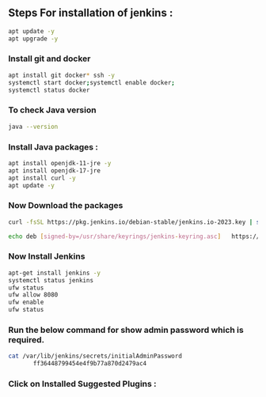 ## Steps For installation of jenkins :
```bash
apt update -y
apt upgrade -y
```
### Install git and docker
```bash 
apt install git docker* ssh -y
systemctl start docker;systemctl enable docker;
systemctl status docker
```
### To check Java version 
```bash
java --version
```
### Install Java packages :
```bash
apt install openjdk-11-jre -y
apt install openjdk-17-jre
apt install curl -y
apt update -y
```
### Now Download the packages
```bash
curl -fsSL https://pkg.jenkins.io/debian-stable/jenkins.io-2023.key | sudo tee   /usr/share/keyrings/jenkins-keyring.asc > /dev/null
```
```bash
echo deb [signed-by=/usr/share/keyrings/jenkins-keyring.asc]   https://pkg.jenkins.io/debian-stable binary/ | sudo tee   /etc/apt/sources.list.d/jenkins.list > /dev/null
```
### Now Install Jenkins
```bash
apt-get install jenkins -y
systemctl status jenkins
ufw status
ufw allow 8080
ufw enable
ufw status
```
### Run the below command for show admin password which is required.
```bash
cat /var/lib/jenkins/secrets/initialAdminPassword
       ff36448799454e4f9b77a870d2479ac4     
```
### Click on Installed Suggested Plugins :
















    

